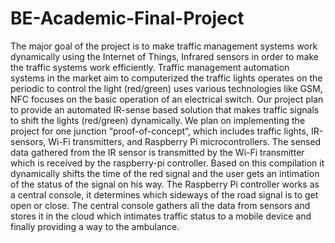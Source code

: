 # BE-Academic-Final-Project
The major goal of the project is to make traffic management systems work dynamically using the Internet of Things, Infrared sensors in order to make the traffic systems work efficiently. Traffic management automation systems in the market aim to computerized the traffic lights operates on the periodic to control the light (red/green) uses various technologies like GSM, NFC focuses on the basic operation of an electrical switch. Our project plan to provide an automated IR-sense based solution that makes traffic signals to shift the lights (red/green) dynamically. We plan on implementing the project for one junction “proof-of-concept”, which includes traffic lights, IR-sensors, Wi-Fi transmitters, and Raspberry Pi microcontrollers. The sensed data gathered from the IR sensor is transmitted by the Wi-Fi transmitter which is received by the raspberry-pi controller. Based on this compilation it dynamically shifts the time of the red signal and the user gets an intimation of the status of the signal on his way. The Raspberry Pi controller works as a central console, it determines which sideways of the road signal is to get open or close. The central console gathers all the data from sensors and stores it in the cloud which intimates traffic status to a mobile device and finally providing a way to the ambulance.

